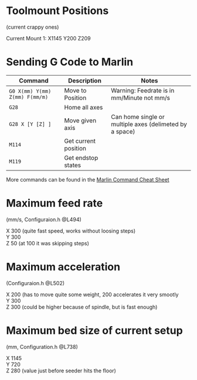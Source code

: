 # Toolmount Positions 
(current crappy ones)

Current Mount 1: X1145 Y200 Z209

# Sending G Code to Marlin
Command | Description | Notes
--- | --- | ---
`G0 X(mm) Y(mm) Z(mm) F(mm/m)` | Move to Position | Warning: Feedrate is in mm/Minute not mm/s
`G28` | Home all axes
`G28 X [Y [Z] ]` | Move given axis | Can home single or multiple axes (delimeted by a space)
`M114` | Get current position
`M119` | Get endstop states

More commands can be found in the [Marlin Command Cheat Sheet](https://thingiverse-production-new.s3.amazonaws.com/assets/87/b0/2c/f5/4c/CheatSheet.pdf)

# Maximum feed rate 
(mm/s, Configuraion.h @L494)

X 300 (quite fast speed, works without loosing steps)  
Y 300  
Z 50 (at 100 it was skipping steps)

# Maximum acceleration 
(Configuraion.h @L502)

X 200 (has to move quite some weight, 200 accelerates it very smootly  
Y 300  
Z 300 (could be higher because of spindle, but is fast enough)

# Maximum bed size of current setup
(mm, Configuration.h @L738)

X 1145  
Y 720  
Z 280 (value just before seeder hits the floor)
